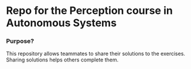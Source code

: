 # Repo for the Perception course in Autonomous Systems

### Purpose?

This repository allows teammates to share their solutions to the exercises. Sharing solutions helps others complete them.